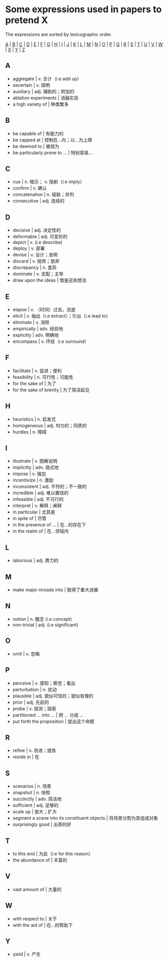# Some expressions used in papers to pretend X

The expressions are sorted by lexicographic order.

[A](https://github.com/shinshiner/Paper-Survey/tree/master/PretendX#a) | [B](https://github.com/shinshiner/Paper-Survey/tree/master/PretendX#b) | [C](https://github.com/shinshiner/Paper-Survey/tree/master/PretendX#c) | [D](https://github.com/shinshiner/Paper-Survey/tree/master/PretendX#d) | [E](https://github.com/shinshiner/Paper-Survey/tree/master/PretendX#e) | [F](https://github.com/shinshiner/Paper-Survey/tree/master/PretendX#f) | [G](https://github.com/shinshiner/Paper-Survey/tree/master/PretendX#g) | [H](https://github.com/shinshiner/Paper-Survey/tree/master/PretendX#h) | [I](https://github.com/shinshiner/Paper-Survey/tree/master/PretendX#i) | [J](https://github.com/shinshiner/Paper-Survey/tree/master/PretendX#j) | [K](https://github.com/shinshiner/Paper-Survey/tree/master/PretendX#k) | [L](https://github.com/shinshiner/Paper-Survey/tree/master/PretendX#l) | [M](https://github.com/shinshiner/Paper-Survey/tree/master/PretendX#m) | [N](https://github.com/shinshiner/Paper-Survey/tree/master/PretendX#n) | [O](https://github.com/shinshiner/Paper-Survey/tree/master/PretendX#o) | [P](https://github.com/shinshiner/Paper-Survey/tree/master/PretendX#p) | [Q](https://github.com/shinshiner/Paper-Survey/tree/master/PretendX#q) | [R](https://github.com/shinshiner/Paper-Survey/tree/master/PretendX#r) | [S](https://github.com/shinshiner/Paper-Survey/tree/master/PretendX#s) | [T](https://github.com/shinshiner/Paper-Survey/tree/master/PretendX#t) | [U](https://github.com/shinshiner/Paper-Survey/tree/master/PretendX#u) | [V](https://github.com/shinshiner/Paper-Survey/tree/master/PretendX#v) | [W](https://github.com/shinshiner/Paper-Survey/tree/master/PretendX#w) | [X](https://github.com/shinshiner/Paper-Survey/tree/master/PretendX#x) | [Y](https://github.com/shinshiner/Paper-Survey/tree/master/PretendX#y) | [Z](https://github.com/shinshiner/Paper-Survey/tree/master/PretendX#z)

## A

* aggregate | v. 合计（i.e add up）
* ascertain | v. 探明
* auxiliary | adj. 辅助的；附加的
* ablation experiments | 消融实验
* a high variety of | 种类繁多

## B

* be capable of | 有能力的
* be capped at | 控制在...内；以...为上限
* be deemed to | 被视为
* be particularly prone to ... | 特别容易...

## C

* cue | n. 暗示； v. 隐射（i.e imply）
* confirm | v. 确认
* concatenation | n. 级联；并列
* consecutive | adj. 连续的

## D

* decisive | adj. 决定性的
* deformable | adj. 可变形的
* depict | v. (i.e describe)
* deploy | v. 部署
* devise | v. 设计；发明
* discard | v. 抛弃；放弃
* discrepancy | n. 差异
* dominate | v. 支配；主导
* draw upon the ideas | 借鉴这些想法

## E

* elapse | v. （时间）过去，流逝
* elicit | v. 抽出（i.e extract）；引出（i.e lead to）
* eliminate | v. 消除
* empirically | adv. 经验地
* explicitly | adv. 明确地
* encompass | v. 环绕（i.e surround）

## F

* facilitate | v. 促进；便利
* feasibility | n. 可行性；可能性
* for the sake of | 为了
* for the sake of brevity | 为了简洁起见

## H

* heuristics | n. 启发式
* homogeneous | adj. 均匀的；同质的
* hurdles | n. 障碍

## I

* illustrate | v. 图解说明
* implicitly | adv. 隐式地
* impose | v.  强加
* incentivize | n. 激励
* inconsistent | adj. 不符的；不一致的
* incredible | adj. 难以置信的
* infeasible | adj. 不可行的
* interpret | v. 解释；阐释
* in particular | 尤其是
* in spite of | 尽管
* in the presence of ... | 在...的存在下
* in the realm of | 在...领域内

## L

* laborious | adj. 费力的

## M

* make major inroads into | 取得了重大进展

## N

* notion | n. 概念 (i.e concept)
* non-trivial | adj. (i.e significant)

## O

* omit | v. 忽略

## P

* perceive | v. 感知；察觉；看出
* perturbation | n. 扰动
* plausible | adj. 貌似可信的；貌似有理的
* prior | adj. 先前的
* probe | v. 探测；探索
* partitioned ... into ... | 把 ... 分成 ...
* put forth the proposition | 提出这个命题

## R

* refine | v. 改进；提炼
* reside in | 在

## S

* scenarios | n. 场景
* snapshot | n. 快照
* succinctly | adv. 简洁地
* sufficient | adj. 足够的
* scale up | 放大；扩大
* segment a scene into its constituent objects | 将场景分割为其组成对象
* surprisingly good | 出奇的好

## T

* to this end | 为此（i.e for this reason）
* the abundance of | 丰富的

## V

* vast amount of | 大量的

## W

* with respect to | 关于
* with the aid of | 在...的帮助下

## Y

* yield | v. 产生